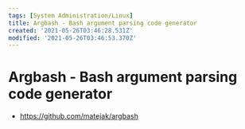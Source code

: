 ```yaml
---
tags: [System Administration/Linux]
title: Argbash - Bash argument parsing code generator
created: '2021-05-26T03:46:28.531Z'
modified: '2021-05-26T03:46:53.370Z'
---
```


# Argbash - Bash argument parsing code generator 

* https://github.com/matejak/argbash

